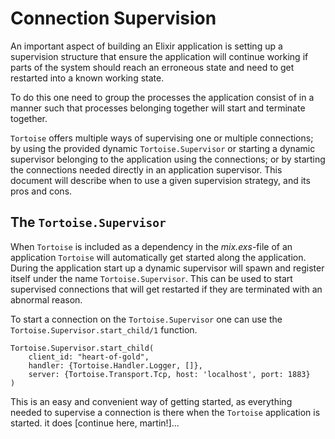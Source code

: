 # Connection Supervision

An important aspect of building an Elixir application is setting up a
supervision structure that ensure the application will continue
working if parts of the system should reach an erroneous state and
need to get restarted into a known working state.

To do this one need to group the processes the application consist of
in a manner such that processes belonging together will start and
terminate together.

`Tortoise` offers multiple ways of supervising one or multiple
connections; by using the provided dynamic `Tortoise.Supervisor` or
starting a dynamic supervisor belonging to the application using the
connections; or by starting the connections needed directly in an
application supervisor. This document will describe when to use a
given supervision strategy, and its pros and cons.

## The `Tortoise.Supervisor`

When `Tortoise` is included as a dependency in the *mix.exs*-file of
an application `Tortoise` will automatically get started along the
application. During the application start up a dynamic supervisor will
spawn and register itself under the name `Tortoise.Supervisor`. This
can be used to start supervised connections that will get restarted if
they are terminated with an abnormal reason.

To start a connection on the `Tortoise.Supervisor` one can use the
`Tortoise.Supervisor.start_child/1` function.

    Tortoise.Supervisor.start_child(
        client_id: "heart-of-gold",
        handler: {Tortoise.Handler.Logger, []},
        server: {Tortoise.Transport.Tcp, host: 'localhost', port: 1883}
    )

This is an easy and convenient way of getting started, as everything
needed to supervise a connection is there when the `Tortoise`
application is started. it does [continue here, martin!]...
